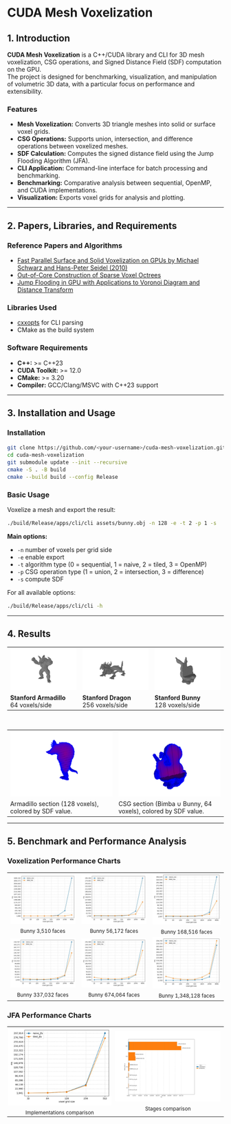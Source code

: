 # CUDA Mesh Voxelization

## 1. Introduction

**CUDA Mesh Voxelization** is a C++/CUDA library and CLI for 3D mesh voxelization, CSG operations, and Signed Distance Field (SDF) computation on the GPU.  
The project is designed for benchmarking, visualization, and manipulation of volumetric 3D data, with a particular focus on performance and extensibility.

### Features

- **Mesh Voxelization:** Converts 3D triangle meshes into solid or surface voxel grids.
- **CSG Operations:** Supports union, intersection, and difference operations between voxelized meshes.
- **SDF Calculation:** Computes the signed distance field using the Jump Flooding Algorithm (JFA).
- **CLI Application:** Command-line interface for batch processing and benchmarking.
- **Benchmarking:** Comparative analysis between sequential, OpenMP, and CUDA implementations.
- **Visualization:** Exports voxel grids for analysis and plotting.

---

## 2. Papers, Libraries, and Requirements

### Reference Papers and Algorithms

- [Fast Parallel Surface and Solid Voxelization on GPUs by Michael Schwarz and Hans-Peter Seidel (2010)](https://michael-schwarz.com/research/publ/files/vox-siga10.pdf)
- [Out-of-Core Construction of Sparse Voxel Octrees](https://graphics.cs.kuleuven.be/publications/BLD14OCCSVO)
- [Jump Flooding in GPU with Applications to Voronoi Diagram and Distance Transform](https://www.comp.nus.edu.sg/~tants/jfa/i3d06.pdf)

### Libraries Used

- [cxxopts](https://github.com/jarro2783/cxxopts) for CLI parsing
- CMake as the build system

### Software Requirements

- **C++:** >= C++23
- **CUDA Toolkit:** >= 12.0
- **CMake:** >= 3.20
- **Compiler:** GCC/Clang/MSVC with C++23 support

---

## 3. Installation and Usage

### Installation

```bash
git clone https://github.com/<your-username>/cuda-mesh-voxelization.git
cd cuda-mesh-voxelization
git submodule update --init --recursive
cmake -S . -B build
cmake --build build --config Release
```

### Basic Usage

Voxelize a mesh and export the result:

```bash
./build/Release/apps/cli/cli assets/bunny.obj -n 128 -e -t 2 -p 1 -s
```

**Main options:**
- `-n` number of voxels per grid side
- `-e` enable export
- `-t` algorithm type (0 = sequential, 1 = naive, 2 = tiled, 3 = OpenMP)
- `-p` CSG operation type (1 = union, 2 = intersection, 3 = difference)
- `-s` compute SDF

For all available options:
```bash
./build/Release/apps/cli/cli -h
```

---

## 4. Results

<div align="center">

<table>
  <tr>
    <td width="33%"><img src="images/snapshot04.png" width="100%"/></td>
    <td width="33%"><img src="images/snapshot02.png" width="100%"/></td>
    <td width="33%"><img src="images/snapshot05.png" width="100%"/></td>
  </tr>
  <tr>
    <td width="33%">
      <b>Stanford Armadillo</b><br>64 voxels/side
    </td>
    <td width="33%">
      <b>Stanford Dragon</b><br>256 voxels/side
    </td>
    <td width="33%">
      <b>Stanford Bunny</b><br>128 voxels/side
    </td>
  </tr>
</table>

<br>

<table>
  <tr>
    <td width="48%"><img src="images/snapshot01.png" width="100%"/></td>
    <td width="48%"><img src="images/snapshot00.png" width="100%"/></td>
  </tr>
  <tr>
    <td width="48%">
      Armadillo section (128 voxels), colored by SDF value.
    </td>
    <td width="48%">
      CSG section (Bimba ∪ Bunny, 64 voxels), colored by SDF value.
    </td>
  </tr>
</table>
</div>

---

## 5. Benchmark and Performance Analysis

### Voxelization Performance Charts

<div align="center">

<table>
  <tr>
    <td align="center" width="350">
      <img src="images/bunny_3510/bunny_3510_vox_comparison_no_memory_12.jpg" width="350"/><br>
      <sub>Bunny 3,510 faces</sub>
    </td>
    <td align="center" width="350">
      <img src="images/bunny_56172/bunny_56172_vox_comparison_no_memory_12.jpg" width="350"/><br>
      <sub>Bunny 56,172 faces</sub>
    </td>
    <td align="center" width="350">
      <img src="images/bunny_168516/bunny_168516_vox_comparison_no_memory_12.jpg" width="350"/><br>
      <sub>Bunny 168,516 faces</sub>
    </td>
  </tr>
  <tr>
    <td align="center" width="350">
      <img src="images/bunny_337032/bunny_337032_vox_comparison_no_memory_12.jpg" width="350"/><br>
      <sub>Bunny 337,032 faces</sub>
    </td>
    <td align="center" width="350">
      <img src="images/bunny_674064/bunny_674064_vox_comparison_no_memory_12.jpg" width="350"/><br>
      <sub>Bunny 674,064 faces</sub>
    </td>
    <td align="center" width="350">
      <img src="images/bunny_1348128/bunny_1348128_vox_comparison_no_memory_12.jpg" width="350"/><br>
      <sub>Bunny 1,348,128 faces</sub>
    </td>
  </tr>
</table>

</div>

### JFA Performance Charts

<div align="center">

<table style="margin:0 auto;">
  <tr>
    <td align="center" width="400" style="padding:2px;">
      <img src="images/bunny_1348128/bunny_1348128_jfa_comparison_no_memory_12.jpg" width="330"/><br>
      <sub>Implementations comparison</sub>
    </td>
    <td align="center" width="440">
      <img src="images/bunny_1348128/bunny_1348128_jfa_bar_diagram_no_memory_12.jpg" width="440"/><br>
      <sub>Stages comparison</sub>
    </td>
  </tr>
</table>

</div>
